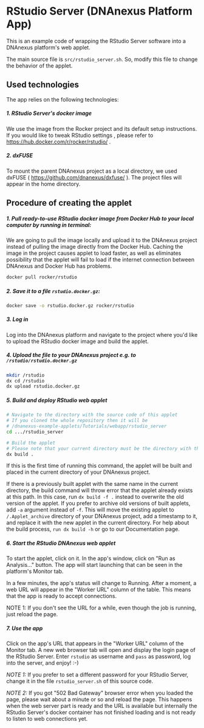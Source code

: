 <!-- dx-header -->
# RStudio Server (DNAnexus Platform App)

This is an example code of wrapping the RStudio Server software into a DNAnexus platform's web applet.

The main source file is `src/rstudio_server.sh`. So, modify this file to change the behavior of the applet.

## Used technologies
The app relies on the following technologies:
##### 1. RStudio Server's docker image 
We use the image from the Rocker project and its default setup instructions. If you would like to tweak RStudio settings , please refer to https://hub.docker.com/r/rocker/rstudio/ .

##### 2. dxFUSE
To mount the parent DNAnexus project as a local directory, we used dxFUSE ( https://github.com/dnanexus/dxfuse/ ). The project files will appear in the home directory. 

<!-- /dx-header -->

<!-- Insert a description of your app here -->
## Procedure of creating the applet


##### 1. Pull ready-to-use RStudio docker image from Docker Hub to your local computer by running in terminal:
We are going to pull the image locally and upload it to the DNAnexus project instead of pulling the image directly from the Docker Hub. Caching the image in the project causes applet to load faster, as well as eliminates possibility that the applet will fail to load if the internet connection between DNAnexus and Docker Hub has problems.
 
```bash
docker pull rocker/rstudio
```


##### 2. Save it to a file `rstudio.docker.gz`:
```bash
docker save -o rstudio.docker.gz rocker/rstudio
```


##### 3. Log in
Log into the DNAnexus platform and navigate to the project where you'd like to upload the RStudio docker image and build the applet.


##### 4. Upload the file to your DNAnexus project e.g. to `/rstudio/rstudio.docker.gz`
```bash
mkdir /rstudio
dx cd /rstudio
dx upload rstudio.docker.gz
```


##### 5. Build and deploy RStudio web applet
```bash
# Navigate to the directory with the source code of this applet
# If you cloned the whole repository then it will be
# /dnanexus-example-applets/Tutorials/webapp/rstudio_server
cd .../rstudio_server

# Build the applet
# Please note that your current directory must be the directory with this applet's code.
dx build .
```

If this is the first time of running this command, the applet will be built and placed in the current directory of your DNAnexus project.

If there is a previously built applet with the same name in the current directory, the build command will throw error that the applet already exists at this path. In this case, run `dx build -f .` instead to overwrite the old version of the applet. If you prefer to archive old versions of built applets, add `-a` argument instead of `-f`. This will move the existing applet to `/.Applet_archive` directory of your DNAnexus project, add a timestamp to it, and replace it with the new applet in the current directory. For help about the build process, `run dx build -h` or go to our Documentation page.


##### 6. Start the RStudio DNAnexus web applet
To start the applet, click on it. In the app's window, click on "Run as Analysis…" button. The app will start launching that can be seen in the platform's Monitor tab.

In a few minutes, the app's status will change to Running. After a moment, a web URL will appear in the "Worker URL" column of the table. This means that the app is ready to accept connections.

NOTE 1: If you don't see the URL for a while, even though the job is running, just reload the page.


##### 7. Use the app
Click on the app's URL that appears in the "Worker URL" column of the Monitor tab. A new  web browser tab will open and display the login page of the RStudio Server. Enter `rstudio` as username and `pass` as password, log into the server, and enjoy! :-)

_NOTE 1:_ If you prefer to set a different password for your RStudio Server, change it in the file `rstudio_server.sh` of this source code.

_NOTE 2:_ If you got "502 Bad Gateway" browser error when you loaded the page, please wait about a minute or so and reload the page. This happens when the web server part is ready and the URL is available but internally the RStudio Server's docker container has not finished loading and is not ready to listen to web connections yet.
